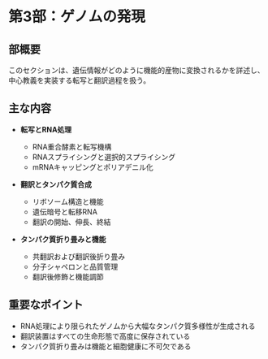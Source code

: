 # 第3部：ゲノムの発現

## 部概要
このセクションは、遺伝情報がどのように機能的産物に変換されるかを詳述し、中心教義を実装する転写と翻訳過程を扱う。

## 主な内容
- **転写とRNA処理**
  - RNA重合酵素と転写機構
  - RNAスプライシングと選択的スプライシング
  - mRNAキャッピングとポリアデニル化

- **翻訳とタンパク質合成**
  - リボソーム構造と機能
  - 遺伝暗号と転移RNA
  - 翻訳の開始、伸長、終結

- **タンパク質折り畳みと機能**
  - 共翻訳および翻訳後折り畳み
  - 分子シャペロンと品質管理
  - 翻訳後修飾と機能調節

## 重要なポイント
- RNA処理により限られたゲノムから大幅なタンパク質多様性が生成される
- 翻訳装置はすべての生命形態で高度に保存されている
- タンパク質折り畳みは機能と細胞健康に不可欠である